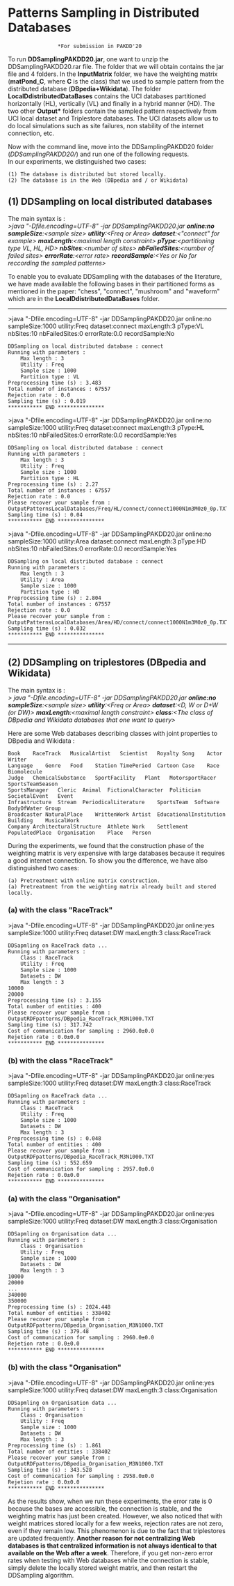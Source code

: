 <h1>Patterns Sampling in Distributed Databases</h1>

					*For submission in PAKDD'20

To run <b>DDSamplingPAKDD20.jar</b>, one want to unzip the DDSamplingPAKDD20.rar file. The folder that we will obtain contains the jar file and 4 folders. In the <b>InputMatrix</b> folder, we have the weighting matrix (<b>matPond_C</b>, where <b>C</b> is the class) that we used to sample pattern from the distributed database (<b>DBpedia+Wikidata</b>). The folder <b>LocalDdistributedDataBases</b> contains the UCI databases partitioned horizontally (HL), vertically (VL) and finally in a hybrid manner (HD). The two other <b>Output*</b> folders contain the sampled pattern respectively from  UCI local dataset and Triplestore databases. The UCI datasets allow us to do local simulations such as site failures, non stability of the internet connection, etc.

Now with the command line, move into the DDSamplingPAKDD20 folder (<i>DDSamplingPAKDD20/</i>) and run one of the following requests.<br> In our experiments, we distinguished two cases: 

	(1) The database is distributed but stored locally. 
	(2) The database is in the Web (DBpedia and / or Wikidata)

<h2>(1) DDSampling on local distributed databases</h2>

The main syntax is : <br>
	<i>\>java "-Dfile.encoding=UTF-8" -jar DDSamplingPAKDD20.jar <b>online:no</b> <b>sampleSize</b>:\<sample size\> <b>utility</b>:\<Freq or Area\> <b>dataset</b>:\<"connect" for example\> <b>maxLength</b>:\<maximal length constraint\> <b>pType</b>:\<partitioning type VL, HL, HD\> <b>nbSites</b>:\<number of sites\> <b>nbFailedSites</b>:\<number of failed sites\> <b>errorRate</b>:\<error rate\> <b>recordSample</b>:\<Yes or No for reccording the sampled patterns\> </i><br>


To enable you to evaluate DDSampling with the databases of the literature, we have made available the following bases in their partitioned forms as mentioned in the paper: "chess", "connect", "mushroom" and "waveform" which are in the <b> LocalDdistributedDataBases</b> folder.

	
********************************************************************************************************************************
	
\>java "-Dfile.encoding=UTF-8" -jar DDSamplingPAKDD20.jar online:no sampleSize:1000 utility:Freq dataset:connect maxLength:3 pType:VL nbSites:10 nbFailedSites:0 errorRate:0.0 recordSample:No

	DDSampling on local distributed database : connect
	Running with parameters :
		Max length : 3
		Utility : Freq
		Sample size : 1000
		Partition type : VL
	Preprocessing time (s) : 3.483
	Total number of instances : 67557
	Rejection rate : 0.0
	Sampling time (s) : 0.019
	*********** END ***************

\>java "-Dfile.encoding=UTF-8" -jar DDSamplingPAKDD20.jar online:no sampleSize:1000 utility:Freq dataset:connect maxLength:3 pType:HL nbSites:10 nbFailedSites:0 errorRate:0.0 recordSample:Yes

	DDSampling on local distributed database : connect
	Running with parameters :
		Max length : 3
		Utility : Freq
		Sample size : 1000
		Partition type : HL
	Preprocessing time (s) : 2.27
	Total number of instances : 67557
	Rejection rate : 0.0
	Please recover your sample from :
	OutputPatternsLocalDatabases/Freq/HL/connect/connect1000N1m3M0z0_0p.TXT
	Sampling time (s) : 0.04
	*********** END ***************
	

\>java "-Dfile.encoding=UTF-8" -jar DDSamplingPAKDD20.jar online:no sampleSize:1000 utility:Area dataset:connect maxLength:3 pType:HD nbSites:10 nbFailedSites:0 errorRate:0.0 recordSample:Yes

	DDSampling on local distributed database : connect
	Running with parameters :
		Max length : 3
		Utility : Area
		Sample size : 1000
		Partition type : HD
	Preprocessing time (s) : 2.804
	Total number of instances : 67557
	Rejection rate : 0.0
	Please recover your sample from :
	OutputPatternsLocalDatabases/Area/HD/connect/connect1000N1m3M0z0_0p.TXT
	Sampling time (s) : 0.032
	*********** END ***************
	
	
********************************************************************************************************************************

<h2>(2) DDSampling on triplestores (DBpedia and Wikidata)</h2>

The main syntax is : <br>
<i>\> java "-Dfile.encoding=UTF-8" -jar DDSamplingPAKDD20.jar  <b>online:no</b> <b>sampleSize</b>:\<sample size\> <b>utility</b>:\<Freq or Area\> <b>dataset</b>:\<D, W or D+W (or DW)\> <b>maxLength</b>:\<maximal length constraint\> <b>class</b>:\<The class of DBpedia and Wikidata databases that one want to query\></i><br>
	
Here are some Web databases describing classes with joint properties to DBpedia and Wikidata :

	Book	RaceTrack	MusicalArtist	Scientist	Royalty	Song	Actor	Writer
	Language	Genre	Food	Station	TimePeriod	Cartoon	Case	Race	Biomolecule
	Judge	ChemicalSubstance	SportFacility	Plant	MotorsportRacer	SportsTeamSeason
	SportsManager	Cleric	Animal	FictionalCharacter	Politician	SocietalEvent	Event
	Infrastructure	Stream	PeriodicalLiterature	SportsTeam	Software	BodyOfWater	Group
	Broadcaster	NaturalPlace	WrittenWork	Artist	EducationalInstitution	Building	MusicalWork
	Company	ArchitecturalStructure	Athlete	Work	Settlement	PopulatedPlace	Organisation	Place	Person
	
During the experiments, we found that the construction phase of the weighting matrix is ​​very expensive with large databases because it requires a good internet connection. To show you the difference, we have also distinguished two cases:

	(a) Pretreatment with online matrix construction.
	(a) Pretreatment from the weighting matrix already built and stored locally.
	
	
<h3>(a) with the class "RaceTrack"</h3>
	
\>java "-Dfile.encoding=UTF-8" -jar DDSamplingPAKDD20.jar online:yes sampleSize:1000 utility:Freq dataset:DW maxLength:3 class:RaceTrack
	
	DDSapmling on RaceTrack data ...
	Running with parameters :
		Class : RaceTrack
		Utility : Freq
		Sample size : 1000
		Datasets : DW
		Max length : 3
	10000
	20000
	Preprocessing time (s) : 3.155
	Total number of entities : 400
	Please recover your sample from :
	OutputRDFpatterns/DBpedia_RaceTrack_M3N1000.TXT
	Sampling time (s) : 317.742
	Cost of communication for sampling : 2960.0±0.0
	Rejetion rate : 0.0±0.0
	*********** END ***************

<h3>(b) with the class "RaceTrack"</h3>

\>java "-Dfile.encoding=UTF-8" -jar DDSamplingPAKDD20.jar online:yes sampleSize:1000 utility:Freq dataset:DW maxLength:3 class:RaceTrack
	
	DDSapmling on RaceTrack data ...
	Running with parameters :
		Class : RaceTrack
		Utility : Freq
		Sample size : 1000
		Datasets : DW
		Max length : 3
	Preprocessing time (s) : 0.048
	Total number of entities : 400
	Please recover your sample from :
	OutputRDFpatterns/DBpedia_RaceTrack_M3N1000.TXT
	Sampling time (s) : 552.659
	Cost of communication for sampling : 2957.0±0.0
	Rejetion rate : 0.0±0.0
	*********** END ***************

<h3>(a) with the class "Organisation"</h3>

\>java "-Dfile.encoding=UTF-8" -jar DDSamplingPAKDD20.jar online:yes sampleSize:1000 utility:Freq dataset:DW maxLength:3 class:Organisation

	DDSapmling on Organisation data ...
	Running with parameters :
		Class : Organisation
		Utility : Freq
		Sample size : 1000
		Datasets : DW
		Max length : 3
	10000
	20000
	...
	340000
	350000
	Preprocessing time (s) : 2024.448
	Total number of entities : 338402
	Please recover your sample from :
	OutputRDFpatterns/DBpedia_Organisation_M3N1000.TXT
	Sampling time (s) : 379.48
	Cost of communication for sampling : 2960.0±0.0
	Rejetion rate : 0.0±0.0
	*********** END ***************

<h3>(b) with the class "Organisation"</h3>

\>java "-Dfile.encoding=UTF-8" -jar DDSamplingPAKDD20.jar online:yes sampleSize:1000 utility:Freq dataset:DW maxLength:3 class:Organisation
	
	DDSapmling on Organisation data ...
	Running with parameters :
		Class : Organisation
		Utility : Freq
		Sample size : 1000
		Datasets : DW
		Max length : 3
	Preprocessing time (s) : 1.861
	Total number of entities : 338402
	Please recover your sample from :
	OutputRDFpatterns/DBpedia_Organisation_M3N1000.TXT
	Sampling time (s) : 343.528
	Cost of communication for sampling : 2958.0±0.0
	Rejetion rate : 0.0±0.0
	*********** END ***************

As the results show, when we run these experiments, the error rate is 0 because the bases are accessible, the connection is stable, and the weighting matrix has just been created. However, we also noticed that with weight matrices stored locally for a few weeks, rejection rates are not zero, even if they remain low. This phenomenon is due to the fact that triplestores are updated frequently. <b>Another reason for not centralizing Web databases is that centralized information is not always identical to that available on the Web after a week</b>. Therefore, if you get non-zero error rates when testing with Web databases while the connection is stable, simply delete the locally stored weight matrix, and then restart the DDSampling algorithm.
